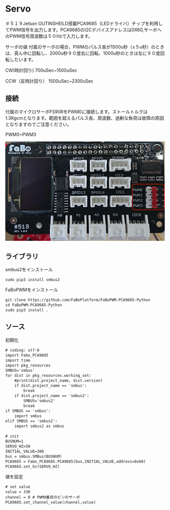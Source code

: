 # Servo

＃５１９Jetson OUTINSHEILD搭載PCA9685（LEDドライバ）チップを利用してPWM信号を出力します。PCA9685のI2Cデバイスアドレスは0X60,サーボへのPWM信号周波数は５０Hzで入力します。


サーボの値
付属のサーポの場合、PWMのパルス長が1500u秒（±５u秒）のときは、真ん中に回転し、2000u秒９０度右に回転、1000u秒のときは左に９０度回転したいます。

CW(時計回り)  700uSec~1500uSec

CCW（反時計回り） 1500uSec~2300uSec

## 接続

付属のマイクロサーボFS90RをPWM0に接続します。ストールトルクは 1.3Kgcmとなります。範囲を超えるパルス長、周波数、過剰な負荷は故障の原因となりますのでご注意ください。

PWM0~PWM3

![](./../img/share/Servo_pwm.jpg)



## ライブラリ

smbus2をインストール

```
sudo pip3 install smbus2
```

FaBoPWMをインストール

```
git clone https://github.com/FaBoPlatform/FaBoPWM-PCA9685-Python
cd FaBoPWM-PCA9685-Python
sudo pip3 install .
```

## ソース

初期化

```
# coding: utf-8
import Fabo_PCA9685
import time
import pkg_resources
SMBUS='smbus'
for dist in pkg_resources.working_set:
    #print(dist.project_name, dist.version)
    if dist.project_name == 'smbus':
        break
    if dist.project_name == 'smbus2':
        SMBUS='smbus2'
        break
if SMBUS == 'smbus':
    import smbus
elif SMBUS == 'smbus2':
    import smbus2 as smbus

# init
BUSNUM=1
SERVO_HZ=50
INITIAL_VALUE=300
bus = smbus.SMBus(BUSNUM)
PCA9685 = Fabo_PCA9685.PCA9685(bus,INITIAL_VALUE,address=0x60)
PCA9685.set_hz(SERVO_HZ)
```

値を設定

```
# set value
value = 330
channel = 0 # PWM0番目のピンのサーボ
PCA9685.set_channel_value(channel,value)
```